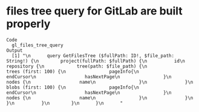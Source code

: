 # files tree query for GitLab are built properly

    Code
      gl_files_tree_query
    Output
      [1] "\n      query GetFilesTree ($fullPath: ID!, $file_path: String!) {\n        project(fullPath: $fullPath) {\n          id\n          repository {\n            tree(path: $file_path) {\n              trees (first: 100) {\n                pageInfo{\n                  endCursor\n                  hasNextPage\n                }\n                nodes {\n                  name\n                }\n              }\n              blobs (first: 100) {\n                pageInfo{\n                  endCursor\n                  hasNextPage\n                }\n                nodes {\n                  name\n                }\n              }\n            }\n          }\n        }\n      }\n      "

